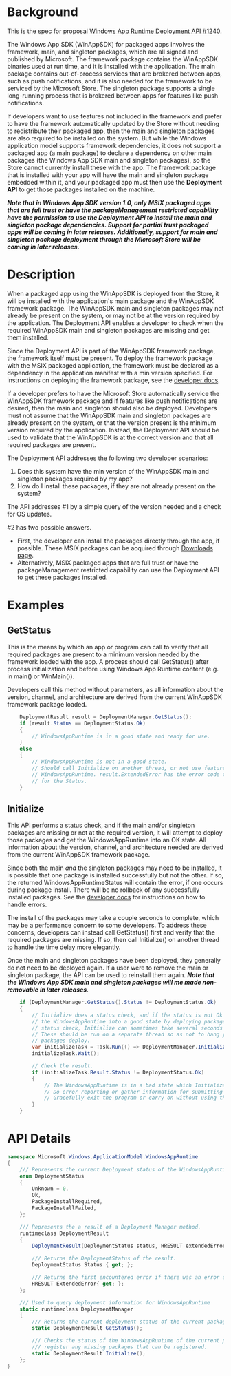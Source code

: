
# Background

This is the spec for proposal [Windows App Runtime Deployment API #1240](https://github.com/microsoft/WindowsAppSDK/issues/1240).

The Windows App SDK (WinAppSDK) for packaged apps involves the framework, main, and singleton
packages, which are all signed and published by Microsoft. The framework package contains the
WinAppSDK binaries used at run time, and it is installed with the application. The main package
contains out-of-process services that are brokered between apps, such as push notifications, and it
is also needed for the framework to be serviced by the Microsoft Store. The singleton package
supports a single long-running process that is brokered between apps for features like push
notifications.

If developers want to use features not included in the framework and prefer to have the framework
automatically updated by the Store without needing to redistribute their packaged app, then the main
and singleton packages are also required to be installed on the system. But while the Windows
application model supports framework dependencies, it does not support a packaged app (a main
package) to declare a dependency on other main packages (the Windows App SDK main and singleton
packages), so the Store cannot currently install these with the app. The framework package that is
installed with your app will have the main and singleton package embedded within it, and your
packaged app must then use the **Deployment API** to get those packages installed on the machine. 

**_Note that in Windows App SDK version 1.0, only MSIX packaged apps that are full trust or have the
packageManagement restricted capability have the permission to use the Deployment API to install the
main and singleton package dependencies. Support for partial trust packaged apps will be coming in
later releases. Additionally, support for main and singleton package deployment through the
Microsoft Store will be coming in later releases._**

# Description

When a packaged app using the WinAppSDK is deployed from the Store, it will be installed with the
application's main package and the WinAppSDK framework package. The WinAppSDK main and singleton
packages may not already be present on the system, or may not be at the version required by the
application. The Deployment API enables a developer to check when the required WinAppSDK main and
singleton packages are missing and get them installed.

Since the Deployment API is part of the WinAppSDK framework package, the framework itself must be
present. To deploy the framework package with the MSIX packaged application, the framework must be
declared as a dependency in the application manifest with a min version specified. For instructions
on deploying the framework package, see the [developer docs](https://docs.microsoft.com/en-us/windows/apps/windows-app-sdk/deploy-packaged-apps#deploy-the-windows-app-sdk-framework-package).

If a developer prefers to have the Microsoft Store automatically service the WinAppSDK framework
package and if features like push notifications are desired, then the main and singleton should also
be deployed. Developers must not assume that the WinAppSDK main and singleton packages are already
present on the system, or that the version present is the minimum version required by the
application. Instead, the Deployment API should be used to validate that the WinAppSDK is at the
correct version and that all required packages are present.

The Deployment API addresses the following two developer scenarios: 
1. Does this system have the min version of the WinAppSDK main and singleton packages required by my
app?
2. How do I install these packages, if they are not already present on the system? 

The API addresses #1 by a simple query of the version needed and a check for OS updates. 

#2 has two possible answers. 
- First, the developer can install the packages directly through the app, if possible. These MSIX
packages can be acquired through [Downloads page](https://docs.microsoft.com/en-us/windows/apps/windows-app-sdk/downloads). 
- Alternatively, MSIX packaged apps that are full trust or have the packageManagement restricted
capability can use the Deployment API to get these packages installed. 

# Examples

## GetStatus

This is the means by which an app or program can call to verify that all required packages are
present
to a minimum version needed by the framework loaded with the app.  A process should call GetStatus()
after
process initialization and before using Windows App Runtime content (e.g. in main() or WinMain()).

Developers call this method without parameters, as all information about the version, channel, and
architecture are derived from the current WinAppSDK framework package loaded.

```C#
    DeploymentResult result = DeploymentManager.GetStatus();
    if (result.Status == DeploymentStatus.Ok)
    {
        // WindowsAppRuntime is in a good state and ready for use.
    }
    else
    {
        // WindowsAppRuntime is not in a good state.
        // Should call Initialize on another thread, or not use features that require the
        // WindowsAppRuntime. result.ExtendedError has the error code that has the reason
        // for the Status.
    }
```

## Initialize

This API performs a status check, and if the main and/or singleton packages are missing or not at
the required version, it will attempt to deploy those packages and get the WindowsAppRuntime into an
OK state. All information about the version, channel, and
architecture needed are derived from the current WinAppSDK framework package. 

Since both the main _and_ the singleton packages may need to be installed, it is possible that one
package is installed successfully but not the other. If so, the returned WindowsAppRuntimeStatus
will contain the error, if one occurs during package install. There will be no rollback of any
successfully installed packages. See the [developer docs](https://docs.microsoft.com/en-us/windows/apps/windows-app-sdk/deploy-packaged-apps#address-installation-errors) for instructions on how to handle errors.

The install of the packages may take a couple seconds to complete, which may be a performance
concern to some developers. To address these concerns, developers can instead call GetStatus() first
and verify that the required packages are missing. If so, then call Initialize() on another thread
to handle the time delay more elegantly.

Once the main and singleton packages have been deployed, they generally do not need to be deployed
again. If a user were to remove the main or singleton package, the API can be used to reinstall them
again. **_Note that the Windows App SDK main and singleton packages will me made non-removable in
later releases_**.


```C#
    if (DeploymentManager.GetStatus().Status != DeploymentStatus.Ok)
    {
        // Initialize does a status check, and if the status is not Ok it will attempt to get
        // the WindowsAppRuntime into a good state by deploying packages. Unlike a simple
        // status check, Initialize can sometimes take several seconds to deploy the packages.
        // These should be run on a separate thread so as not to hang your app while the
        // packages deploy. 
        var initializeTask = Task.Run(() => DeploymentManager.Initialize());
        initializeTask.Wait();

        // Check the result.
        if (initializeTask.Result.Status != DeploymentStatus.Ok)
        {
            // The WindowsAppRuntime is in a bad state which Initialize() did not fix.
            // Do error reporting or gather information for submitting a bug.
            // Gracefully exit the program or carry on without using the WindowsAppRuntime.
        }
    }
```


# API Details

```c#
namespace Microsoft.Windows.ApplicationModel.WindowsAppRuntime
{
    /// Represents the current Deployment status of the WindowsAppRuntime
    enum DeploymentStatus
    {
        Unknown = 0,
        Ok,
        PackageInstallRequired,
        PackageInstallFailed,
    };

    /// Represents the a result of a Deployment Manager method.
    runtimeclass DeploymentResult
    {
        DeploymentResult(DeploymentStatus status, HRESULT extendedError);

        /// Returns the DeploymentStatus of the result.
        DeploymentStatus Status { get; };

        /// Returns the first encountered error if there was an error or S_OK if no error.
        HRESULT ExtendedError{ get; };
    };

    /// Used to query deployment information for WindowsAppRuntime
    static runtimeclass DeploymentManager
    {
        /// Returns the current deployment status of the current package's Windows App Runtime.
        static DeploymentResult GetStatus();

        /// Checks the status of the WindowsAppRuntime of the current package and attempts to
        /// register any missing packages that can be registered.
        static DeploymentResult Initialize();
    };
}
```

